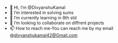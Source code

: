 - 👋 Hi, I’m @DivyanshuKamal
- 👀 I’m interested in solving sums 
- 🌱 I’m currently learning in 8th std
- 💞️ I’m looking to collaborate on diffrent projects
- 📫 How to reach me-You can reach me by my email @divyanshukamal42@Gmail.com

<!---
DivyanshuKamal/DivyanshuKamal is a ✨ special ✨ repository because its `README.md` (this file) appears on your GitHub profile.
You can click the Preview link to take a look at your changes.
--->
